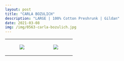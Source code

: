 ```yaml
---
layout: post
title: "CARLA BOZULICH"
description: "LARGE | 100% Cotton Preshrunk | Gildan"
date: 2021-03-08
img: /img/0563-carla-bozulich.jpg
---
```




<table style="width:100%;"><tr><td style="vertical-align:top;">
      <figure class="tmblr-full" data-orig-height="2048" data-orig-width="1365" data-orig-src="https://concertshirts.netlify.app/shirts/0563/0563-01.jpg"><img src="https://64.media.tumblr.com/e87b03393eca712b9d17f876f2ad2d28/452ac474684c873c-19/s540x810/5601b25724042c0d0a1a8e6bc36cdf8c901efe4a.jpg" data-orig-height="2048" data-orig-width="1365" data-orig-src="https://concertshirts.netlify.app/shirts/0563/0563-01.jpg"/></figure></td>
    <td style="vertical-align:top;">
      <figure class="tmblr-full" data-orig-height="2048" data-orig-width="1365" data-orig-src="https://concertshirts.netlify.app/shirts/0563/0563-02.jpg"><img src="https://64.media.tumblr.com/da94ab752e4954fde02970e5fa14ddde/452ac474684c873c-e5/s540x810/48ad3aa9bba01b41e7ad438a8ab4997633af82d9.jpg" data-orig-height="2048" data-orig-width="1365" data-orig-src="https://concertshirts.netlify.app/shirts/0563/0563-02.jpg"/></figure></td>
  </tr></table>
